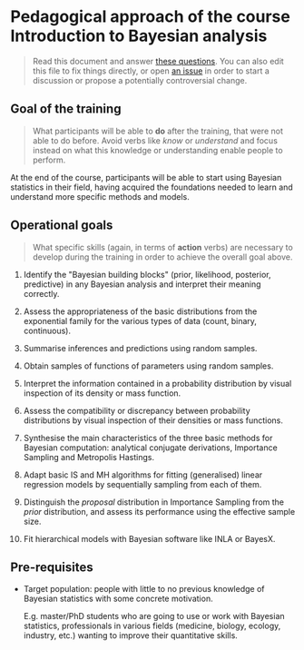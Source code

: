 # Pedagogical approach of the course Introduction to Bayesian analysis

> Read this document and answer [these questions](https://github.com/VABAR/vibass_dev_introductory_training/issues/1). 
> You can also edit this file to fix things directly, or open [an issue](https://github.com/VABAR/vibass_dev_introductory_training/issues/new/choose) in order to start a discussion or propose a potentially controversial change.


## Goal of the training


> What participants will be able to __do__ after the training, that were not able to do before. Avoid verbs like _know_ or _understand_ and focus instead on what this knowledge or understanding enable people to perform.

At the end of the course, participants will be able to start using Bayesian statistics in their field, having acquired the foundations needed to learn and understand more specific methods and models.


## Operational goals

> What specific skills (again, in terms of __action__ verbs) are necessary to develop during the training in order to achieve the overall goal above.

1. Identify the "Bayesian building blocks" (prior, likelihood, posterior, predictive) in any Bayesian analysis and interpret their meaning correctly.

1. Assess the appropriateness of the basic distributions from the exponential family for the various types of data (count, binary, continuous).

1. Summarise inferences and predictions using random samples.

1. Obtain samples of functions of parameters using random samples.

1. Interpret the information contained in a probability distribution by visual inspection of its density or mass function.

1. Assess the compatibility or discrepancy between probability distributions by visual inspection of their densities or mass functions.

1. Synthesise the main characteristics of the three basic methods for Bayesian computation: analytical conjugate derivations, Importance Sampling and Metropolis Hastings. 

1. Adapt basic IS and MH algorithms for fitting (generalised) linear regression models by sequentially sampling from each of them.

1. Distinguish the _proposal_ distribution in Importance Sampling from the _prior_ distribution, and assess its performance using the effective sample size.

1. Fit hierarchical models with Bayesian software like INLA or BayesX.



## Pre-requisites

- Target population: people with little to no previous knowledge of Bayesian statistics with some concrete motivation.

	E.g. master/PhD students who are going to use or work with Bayesian statistics, professionals in various fields (medicine, biology, ecology, industry, etc.) wanting to improve their quantitative skills.
